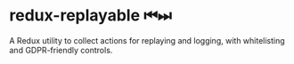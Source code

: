 # redux-replayable ⏮⏭
A Redux utility to collect actions for replaying and logging, with whitelisting and GDPR-friendly controls.

